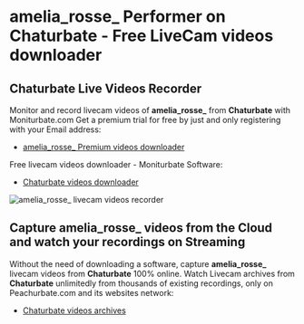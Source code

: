 # amelia_rosse_ Performer on Chaturbate - Free LiveCam videos downloader

## Chaturbate Live Videos Recorder

Monitor and record livecam videos of **amelia_rosse_** from **Chaturbate** with Moniturbate.com
Get a premium trial for free by just and only registering with your Email address:
* [amelia_rosse_ Premium videos downloader](https://moniturbate.com/request-demo-licence-key.html)

Free livecam videos downloader - Moniturbate Software:
* [Chaturbate videos downloader](https://moniturbate.com/moniturbate-download-software.html)

![amelia_rosse_ livecam videos recorder](https://peachurnet.com/templates/moniturbate-software.png)


## Capture amelia_rosse_ videos from the Cloud and watch your recordings on Streaming

Without the need of downloading a software, capture **amelia_rosse_** livecam videos from **Chaturbate** 100% online.
Watch Livecam archives from **Chaturbate** unlimitedly from thousands of existing recordings, only on Peachurbate.com and its websites network:
* [Chaturbate videos archives](https://peachurnet.com/)